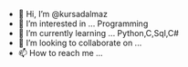 - 👋 Hi, I’m @kursadalmaz
- 👀 I’m interested in ... Programming
- 🌱 I’m currently learning ... Python,C,Sql,C#
- 💞️ I’m looking to collaborate on ...
- 📫 How to reach me ... 


<!---
kursadalmaz/kursadalmaz is a ✨ special ✨ repository because its `README.md` (this file) appears on your GitHub profile.
You can click the Preview link to take a look at your changes.
--->
